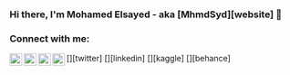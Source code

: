 ### Hi there, I'm Mohamed Elsayed - aka [MhmdSyd][website] 👋


### Connect with me:

[<img align="left" alt="codeSTACKr | Twitter" width="22px" src="http://www.w3.org/2000/svg" />][twitter]
[<img align="left" alt="codeSTACKr | LinkedIn" width="22px" src="http://www.w3.org/2000/svg" />][linkedin]
[<img align="left" alt="codeSTACKr | kaggle" width="22px" src="https://img.icons8.com/windows/32/000000/kaggle.png" />][kaggle]
[<img align="left" alt="codeSTACKr | behance" width="22px" src="http://www.w3.org/2000/svg" />][behance]
<br />
